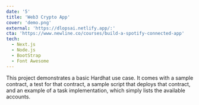 ```yaml
---
date: '5'
title: 'Web3 Crypto App'
cover: 'demo.png'
external: 'https://dlopsai.netlify.app/:'
cta: 'https://www.newline.co/courses/build-a-spotify-connected-app'
tech:
  - Next.js
  - Node.js
  - BootStrap
  - Font Awesome
---
```


This project demonstrates a basic Hardhat use case. It comes with a sample contract, a test for that contract, a sample script that deploys that contract, and an example of a task implementation, which simply lists the available accounts.
